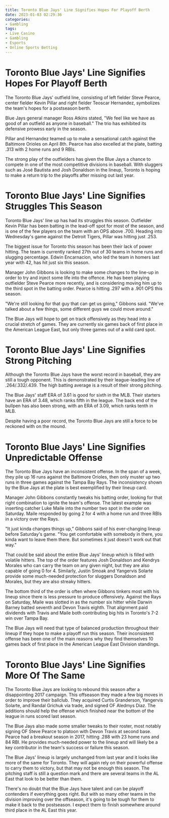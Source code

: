 ```yaml
---
title: Toronto Blue Jays' Line Signifies Hopes For Playoff Berth
date: 2023-01-03 02:29:36
categories:
- Gambling
tags:
- Live Casino
- Gambling
- Esports
- Online Sports Betting
---
```



#  Toronto Blue Jays' Line Signifies Hopes For Playoff Berth

The Toronto Blue Jays' outfield line, consisting of left fielder Steve Pearce, center fielder Kevin Pillar and right fielder Teoscar Hernandez, symbolizes the team's hopes for a postseason berth.

Blue Jays general manager Ross Atkins stated, "We feel like we have as good of an outfield as anyone in baseball." The trio has exhibited its defensive prowess early in the season.

Pillar and Hernandez teamed up to make a sensational catch against the Baltimore Orioles on April 8th. Pearce has also excelled at the plate, batting .313 with 2 home runs and 9 RBIs.

The strong play of the outfielders has given the Blue Jays a chance to compete in one of the most competitive divisions in baseball. With sluggers such as José Bautista and Josh Donaldson in the lineup, Toronto is hoping to make a return trip to the playoffs after missing out last year.

#  Toronto Blue Jays' Line Signifies Struggles This Season

Toronto Blue Jays' line up has had its struggles this season. Outfielder Kevin Pillar has been batting in the lead-off spot for most of the season, and is one of the few players on the team with an OPS above .700. Heading into Wednesday's game against the Detroit Tigers, Pillar was hitting just .253.

The biggest issue for Toronto this season has been their lack of power hitting. The team is currently ranked 27th out of 30 teams in home runs and slugging percentage. Edwin Encarnacion, who led the team in homers last year with 42, has hit just six this season.

Manager John Gibbons is looking to make some changes to the line-up in order to try and inject some life into the offence. He has been playing outfielder Steve Pearce more recently, and is considering moving him up to the third spot in the batting order. Pearce is hitting .297 with a .901 OPS this season.

"We're still looking for that guy that can get us going," Gibbons said. "We've talked about a few things, some different guys we could move around."

The Blue Jays will hope to get on track offensively as they head into a crucial stretch of games. They are currently six games back of first place in the American League East, but only three games out of a wild card spot.

#  Toronto Blue Jays' Line Signifies Strong Pitching

Although the Toronto Blue Jays have the worst record in baseball, they are still a tough opponent. This is demonstrated by their league-leading line of .264/.332/.439. The high batting average is a result of their strong pitching.

The Blue Jays' staff ERA of 3.61 is good for sixth in the MLB. Their starters have an ERA of 3.48, which ranks fifth in the league. The back end of the bullpen has also been strong, with an ERA of 3.09, which ranks tenth in MLB.

Despite having a poor record, the Toronto Blue Jays are still a force to be reckoned with on the mound.

#  Toronto Blue Jays' Line Signifies Unpredictable Offense

The Toronto Blue Jays have an inconsistent offense. In the span of a week, they pile up 16 runs against the Baltimore Orioles, then only muster up two runs in three games against the Tampa Bay Rays. The inconsistency shown by the Blue Jays at the plate is best exemplified by their lineup card.

Manager John Gibbons constantly tweaks his batting order, looking for that right combination to ignite the team's offense. The latest example was inserting catcher Luke Maile into the number two spot in the order on Saturday. Maile responded by going 2 for 4 with a home run and three RBIs in a victory over the Rays.

"It just kinda changes things up," Gibbons said of his ever-changing lineup before Saturday's game. "You get comfortable with somebody in there, you kinda want to leave them there. But sometimes it just doesn't work out that way."

That could be said about the entire Blue Jays' lineup which is filled with volatile hitters. The top of the order features Josh Donaldson and Kendrys Morales who can carry the team on any given night, but they are also capable of going 0 for 4. Similarly, Justin Smoak and Yangervis Solarte provide some much-needed protection for sluggers Donaldson and Morales, but they are also streaky hitters.

The bottom third of the order is often where Gibbons tinkers most with his lineup since there is less pressure to produce offensively. Against the Rays on Saturday, Maile was slotted in as the number six hitter while Darwin Barney batted seventh and Devon Travis eighth. That alignment paid dividends with Travis and Maile both contributing big hits in Toronto's 7-2 win over Tampa Bay.

The Blue Jays will need that type of balanced production throughout their lineup if they hope to make a playoff run this season. Their inconsistent offense has been one of the main reasons why they find themselves 10 games back of first place in the American League East Division standings.

#  Toronto Blue Jays' Line Signifies More Of The Same

The Toronto Blue Jays are looking to rebound this season after a disappointing 2017 campaign. This offseason they made a few big moves in order to improve their ballclub. They acquired Curtis Granderson, Yangervis Solarte, and Randal Grichuk via trade, and signed OF Aledmys Diaz. The additions should help the offense which finished near the bottom of the league in runs scored last season.

The Blue Jays also made some smaller tweaks to their roster, most notably signing OF Steve Pearce to platoon with Devon Travis at second base. Pearce had a breakout season in 2017, hitting .288 with 23 home runs and 84 RBI. He provides much-needed power to the lineup and will likely be a key contributor in the team's success or failure this season.

The Blue Jays' lineup is largely unchanged from last year and it looks like more of the same for Toronto. They will again rely on their powerful offense to carry them to victory, but that may not be enough this season. The pitching staff is still a question mark and there are several teams in the AL East that look to be better than them.

There's no doubt that the Blue Jays have talent and can be playoff contenders if everything goes right. But with so many other teams in the division improving over the offseason, it's going to be tough for them to make it back to the postseason. I expect them to finish somewhere around third place in the AL East this year.